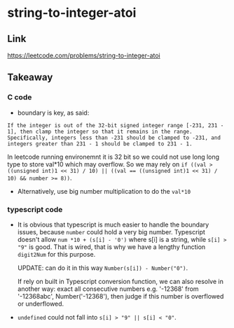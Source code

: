 # string-to-integer-atoi

## Link

https://leetcode.com/problems/string-to-integer-atoi

## Takeaway

### C code

- boundary is key, as said:

```
If the integer is out of the 32-bit signed integer range [-231, 231 - 1], then clamp the integer so that it remains in the range. Specifically, integers less than -231 should be clamped to -231, and integers greater than 231 - 1 should be clamped to 231 - 1.
```

In leetcode running environemnt it is 32 bit so we could not use long long type to store val\*10 which may overflow. So we may rely on `if ((val > ((unsigned int)1 << 31) / 10) || ((val == ((unsigned int)1 << 31) / 10) && number >= 8))`.

- Alternatively, use big number multiplication to do the `val*10`

### typescript code

- It is obvious that typescript is much easier to handle the boundary issues, because `number` could hold a very big number. Typescript doesn't allow `num *10 + (s[i] - '0')` where s[i] is a string, while `s[i] > "9"` is good. That is wired, that is why we have a lengthy function `digit2Num` for this purpose.

  UPDATE: can do it in this way `Number(s[i]) - Number("0")`.

  If rely on built in Typescript conversion function, we can also resolve in another way: exact all consecutive numbers e.g. '-12368' from '-12368abc', Number('-12368'), then judge if this number is overflowed or underflowed.

- `undefined` could not fall into `s[i] > "9" || s[i] < "0"`.
